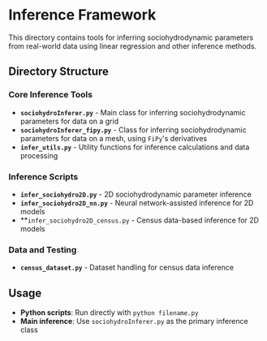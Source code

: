 # Inference Framework

This directory contains tools for inferring sociohydrodynamic parameters from real-world data using linear regression and other inference methods.

## Directory Structure

### Core Inference Tools
- **`sociohydroInferer.py`** - Main class for inferring sociohydrodynamic parameters for data on a grid
- **`sociohydroInferer_fipy.py`** - Class for inferring sociohydrodynamic parameters for data on a mesh, using `FiPy`'s derivatives
- **`infer_utils.py`** - Utility functions for inference calculations and data processing

### Inference Scripts
- **`infer_sociohydro2D.py`** - 2D sociohydrodynamic parameter inference
- **`infer_sociohydro2D_nn.py`** - Neural network-assisted inference for 2D models
- **`infer_sociohydro2D_census.py` - Census data-based inference for 2D models

### Data and Testing
- **`census_dataset.py`** - Dataset handling for census data inference

## Usage

- **Python scripts**: Run directly with `python filename.py`
- **Main inference**: Use `sociohydroInferer.py` as the primary inference class